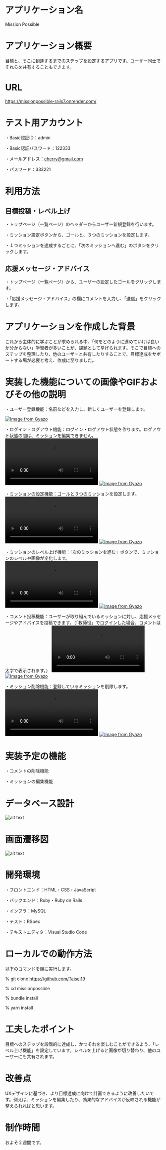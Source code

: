 # アプリケーション名
  Mission Possible

# アプリケーション概要
  目標と、そこに到達するまでのステップを設定するアプリです。ユーザー同士でそれらを共有することもできます。

# URL
  https://missionpossible-rails7.onrender.com/

# テスト用アカウント
  ・Basic認証ID：admin

  ・Basic認証パスワード：122333

  ・メールアドレス：cherry@gmail.com

  ・パスワード：333221

# 利用方法
## 目標投稿・レベル上げ
  ・トップページ（一覧ページ）のヘッダーからユーザー新規登録を行います。

  ・ミッション設定ボタンから、ゴールと、３つのミッションを設定します。

  ・１つミッションを達成するごとに、「次のミッションへ進む」のボタンをクリックします。

## 応援メッセージ・アドバイス
  ・トップページ（一覧ページ）から、ユーザーの設定したゴールをクリックします。

  ・「応援メッセージ・アドバイス」の欄にコメントを入力し、「送信」をクリックします。
  
# アプリケーションを作成した背景
  これから主体的に学ぶことが求められる中、「何をどのように進めていけば良いか分からない」学習者が多いことが、課題として挙げられます。そこで目標へのステップを整理したり、他のユーザーと共有したりすることで、目標達成をサポートする場が必要と考え、作成に至りました。

# 実装した機能についての画像やGIFおよびその他の説明
  ・ユーザー登録機能：名前などを入力し、新しくユーザーを登録します。 

  [![Image from Gyazo](https://i.gyazo.com/f721d0528d1942b621b97a319e90883a.gif)](https://gyazo.com/f721d0528d1942b621b97a319e90883a)
  
  ・ログイン・ログアウト機能：ログイン・ログアウト状態を作ります。ログアウト状態の間は、ミッションを編集できません。
  <video controls src="ad690625cf04d38580bafefd44cc386d.mp4" title="Title"></video>
[![Image from Gyazo](https://i.gyazo.com/ad690625cf04d38580bafefd44cc386d.gif)](https://gyazo.com/ad690625cf04d38580bafefd44cc386d)

  ・ミッションの設定機能：ゴールと３つのミッションを設定します。
  <video controls src="e9b0d44141f4c21715abdc18de2671ed.mp4" title="Title"></video>
  [![Image from Gyazo](https://i.gyazo.com/e9b0d44141f4c21715abdc18de2671ed.gif)](https://gyazo.com/e9b0d44141f4c21715abdc18de2671ed)

  ・ミッションのレベル上げ機能：「次のミッションを進む」ボタンで、ミッションのレベルや画像が変化します。
  <video controls src="7f5e3fd9d59ce7b1ea75da43af2d0574.mp4" title="Title"></video>
  [![Image from Gyazo](https://i.gyazo.com/4654c3e2c39784de5121c8a799668ebd.gif)](https://gyazo.com/4654c3e2c39784de5121c8a799668ebd)

  ・コメント投稿機能：ユーザーが取り組んでいるミッションに対し、応援メッセージやアドバイスを投稿できます。（「教師役」でログインした場合、コメントは太字で表示されます。）
  <video controls src="42bf5acc1defdf140283bfe83624f9b4.mp4" title="Title"></video>
  [![Image from Gyazo](https://i.gyazo.com/42bf5acc1defdf140283bfe83624f9b4.gif)](https://gyazo.com/42bf5acc1defdf140283bfe83624f9b4)

  ・ミッション削除機能：登録しているミッションを削除します。
  <video controls src="9b2331a978b36a6346ecbb8e1592cdd5.mp4" title="Title"></video>
  [![Image from Gyazo](https://i.gyazo.com/9b2331a978b36a6346ecbb8e1592cdd5.gif)](https://gyazo.com/9b2331a978b36a6346ecbb8e1592cdd5)


# 実装予定の機能
  ・コメントの削除機能

  ・ミッションの編集機能

# データベース設計
  ![alt text](image-1.png)

# 画面遷移図
  ![alt text](image-2.png)

# 開発環境
  ・フロントエンド：HTML・CSS・JavaScript

  ・バックエンド：Ruby・Ruby on Rails

  ・インフラ：MySQL

  ・テスト：RSpec

  ・テキストエディタ：Visual Studio Code

# ローカルでの動作方法
  以下のコマンドを順に実行します。

  % git clone https://github.com/Taisei19

  % cd missionpossible

  % bundle install
  
  % yarn install
  
# 工夫したポイント
  目標へのステップを段階的に達成し、かつそれを楽しむことができるよう、「レベル上げ機能」を設定しています。レベルを上げると画像が切り替わり、他のユーザーにも共有されます。

# 改善点
  UXデザインに基づき、より目標達成に向けて計画できるように改善したいです。例えば、ミッションを編集したり、効果的なアドバイスが反映される機能が整えられればと思います。

# 制作時間
  およそ２週間です。


